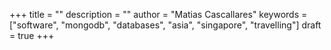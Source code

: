+++
title = ""
description = ""
author = "Matias Cascallares"
keywords = ["software", "mongodb", "databases", "asia", "singapore", "travelling"]
draft = true
+++